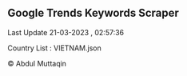 

## Google Trends Keywords Scraper 
 
Last Update 21-03-2023 , 02:57:36

Country List :
VIETNAM.json



© Abdul Muttaqin 
